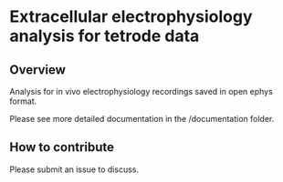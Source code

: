 # Extracellular electrophysiology analysis for tetrode data


## Overview
Analysis for in vivo electrophysiology recordings saved in open ephys format. 


Please see more detailed documentation in the /documentation folder.


## How to contribute
Please submit an issue to discuss.
